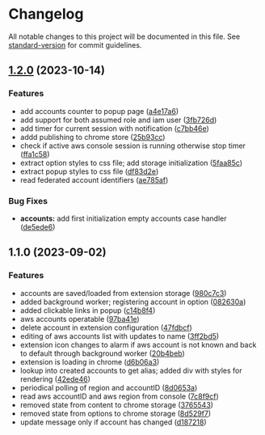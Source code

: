 # Changelog

All notable changes to this project will be documented in this file. See [standard-version](https://github.com/conventional-changelog/standard-version) for commit guidelines.

## [1.2.0](https://github.com/tsypuk/aws-console-bar/compare/v1.1.0...v1.2.0) (2023-10-14)


### Features

* add accounts counter to popup page ([a4e17a6](https://github.com/tsypuk/aws-console-bar/commit/a4e17a68c3d21463e7409afe3bb92e4031689d78))
* add support for both assumed role and iam user ([3fb726d](https://github.com/tsypuk/aws-console-bar/commit/3fb726dcd41efb48f9592ed476546da5a974aa7c))
* add timer for current session with notification ([c7bb46e](https://github.com/tsypuk/aws-console-bar/commit/c7bb46ea0ae86d1f99beb5ee3acd7ce0d3a52491))
* addd publishing to chrome store ([25b93cc](https://github.com/tsypuk/aws-console-bar/commit/25b93cc54fe6e918420f42a7ad93104ba8287625))
* check if active aws console session is running otherwise stop timer ([ffa1c58](https://github.com/tsypuk/aws-console-bar/commit/ffa1c58d9a48405b0f446c0eb31251b1236e9fe6))
* extract option styles to css file; add storage initialization ([5faa85c](https://github.com/tsypuk/aws-console-bar/commit/5faa85c7400a66ba0b34ba71347acab0ccceb370))
* extract popup styles to css file ([df83d2e](https://github.com/tsypuk/aws-console-bar/commit/df83d2eba48da43033f00f9b39a6a1299aa66f36))
* read federated account identifiers ([ae785af](https://github.com/tsypuk/aws-console-bar/commit/ae785afd2f9dc4eeb6b8870f6c5d84cf1dd527a0))


### Bug Fixes

* **accounts:** add first initialization empty accounts case handler ([de5ede6](https://github.com/tsypuk/aws-console-bar/commit/de5ede6a8832a4fb2299164dc9ff00bb4ed3c5c0))

## 1.1.0 (2023-09-02)


### Features

* accounts are saved/loaded from extension storage ([980c7c3](https://github.com/tsypuk/aws-console-extension/commit/980c7c39236c00651bbadf2d1c736935a818994e))
* added background worker; registering account in option ([082630a](https://github.com/tsypuk/aws-console-extension/commit/082630aa19de5c64c1ba07f2fb2aed1757f8918f))
* added clickable links in popup ([c14b8f4](https://github.com/tsypuk/aws-console-extension/commit/c14b8f49095a1422a3e64047ff4e1fee0539fbb9))
* aws accounts operatable ([97ba41e](https://github.com/tsypuk/aws-console-extension/commit/97ba41e5bd326da99d32760b4187e3079b0f4059))
* delete account in extension configuration ([47fdbcf](https://github.com/tsypuk/aws-console-extension/commit/47fdbcf9fd38be9445311ae4fb5e667b0e5be429))
* editing of aws accounts list with updates to name ([3ff2bd5](https://github.com/tsypuk/aws-console-extension/commit/3ff2bd52d343274914a6196152d7a77159f2c8a8))
* extension icon changes to alarm if aws account is not known and back to default through background worker ([20b4beb](https://github.com/tsypuk/aws-console-extension/commit/20b4bebbe8218ffe4911bf0d9390bfb9efbc42db))
* extension is loading in chrome ([d6b06a3](https://github.com/tsypuk/aws-console-extension/commit/d6b06a35a4c073ae81876523f2b3162037c904c1))
* lookup into created accounts to get alias; added div with styles for rendering ([42ede46](https://github.com/tsypuk/aws-console-extension/commit/42ede4612d0523b01f4b4d114023e3d7a9bf0a58))
* periodical polling of region and accountID ([8d0653a](https://github.com/tsypuk/aws-console-extension/commit/8d0653a5957ff7116677fc0009ad36fb726c04ed))
* read aws accountID and aws region from console ([7c8f9cf](https://github.com/tsypuk/aws-console-extension/commit/7c8f9cf27a9c0b27af217bbf7e1515d224782e8f))
* removed state from content to chrome storage ([3765543](https://github.com/tsypuk/aws-console-extension/commit/37655439249b3a81c45986cacf80c86d2d188545))
* removed state from options to chrome storage ([8d529f7](https://github.com/tsypuk/aws-console-extension/commit/8d529f7061e3c3207dcf585d8d81a3f67d6aba97))
* update message only if account has changed ([d187218](https://github.com/tsypuk/aws-console-extension/commit/d1872187cc756ce78ee8e1fc454eddce9077ffe4))
